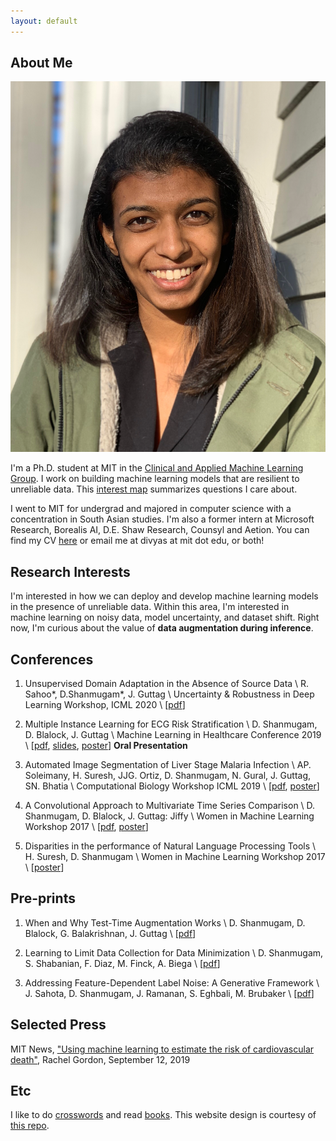 ```yaml
---
layout: default
---
```


## About Me

<img class="profile-picture" src="profile.png">

I'm a Ph.D. student at MIT in the [Clinical and Applied Machine Learning Group](ddig.mit.edu). I work on building machine learning models that are resilient to unreliable data. This [interest map](pdfs/interest_map.pdf) summarizes questions I care about.

I went to MIT for undergrad and majored in computer science with a concentration in South Asian studies. I'm also a former intern at Microsoft Research, Borealis AI, D.E. Shaw Research, Counsyl and Aetion. You can find my CV [here](pdfs/cv.pdf) or email me at divyas at mit dot edu, or both! 

## Research Interests

I'm interested in how we can deploy and develop machine learning models in the presence of unreliable data. Within this area, I'm interested in machine learning on noisy data, model uncertainty, and dataset shift. Right now, I'm curious about the value of **data augmentation during inference**.

## Conferences

1. Unsupervised Domain Adaptation in the Absence of Source Data \\
R. Sahoo\*, D.Shanmugam\*, J. Guttag \\
Uncertainty & Robustness in Deep Learning Workshop, ICML 2020 \\
[[pdf](pdfs/udl_icml_2020.pdf)]

2. Multiple Instance Learning for ECG Risk Stratification \\
D. Shanmugam, D. Blalock, J. Guttag \\
Machine Learning in Healthcare Conference 2019 \\
[[pdf](pdfs/ecg_mlhc_2019.pdf), [slides](pdfs/ecg_mlhc_slides.pdf), [poster](pdfs/ecg_mlhc_poster.pdf)] **Oral Presentation**

3. Automated Image Segmentation of Liver Stage Malaria Infection \\
AP. Soleimany, H. Suresh, JJG. Ortiz, D. Shanmugam, N. Gural, J. Guttag, SN. Bhatia \\
Computational Biology Workshop ICML 2019 \\
[[pdf](pdfs/icml_workshop_2019.pdf), [poster](pdfs/icml_2019_poster.pdf)]

4. A Convolutional Approach to Multivariate Time Series Comparison \\
D. Shanmugam, D. Blalock, J. Guttag: Jiffy \\
Women in Machine Learning Workshop 2017 \\
[[pdf](pdfs/jiffy.pdf), [poster](pdfs/jiffy_wiml_poster.pdf)]

5. Disparities in the performance of Natural Language Processing Tools \\
H. Suresh, D. Shanmugam \\
Women in Machine Learning Workshop 2017 \\
[[poster](pdfs/wimlposter_2017.pdf)]


## Pre-prints

1. When and Why Test-Time Augmentation Works \\
D. Shanmugam, D. Blalock, G. Balakrishnan, J. Guttag \\
[[pdf](pdfs/tta_2020.pdf)]

2. Learning to Limit Data Collection for Data Minimization \\
D. Shanmugam, S. Shabanian, F. Diaz, M. Finck, A. Biega \\
[[pdf](pdfs/llddm_aaai_2020.pdf)]

3. Addressing Feature-Dependent Label Noise: A Generative Framework \\
J. Sahota, D. Shanmugam, J. Ramanan, S. Eghbali, M. Brubaker \\
[[pdf](pdfs/KDD_2019_label_noise_correction.pdf)]


## Selected Press

MIT News, ["Using machine learning to estimate the risk of cardiovascular death"](http://news.mit.edu/2019/using-machine-learning-estimate-risk-cardiovascular-death-0912), Rachel Gordon, September 12, 2019

## Etc

I like to do [crosswords](xwords) and read [books](books). This website design is courtesy of [this repo](https://github.com/ankitsultana/researcher).